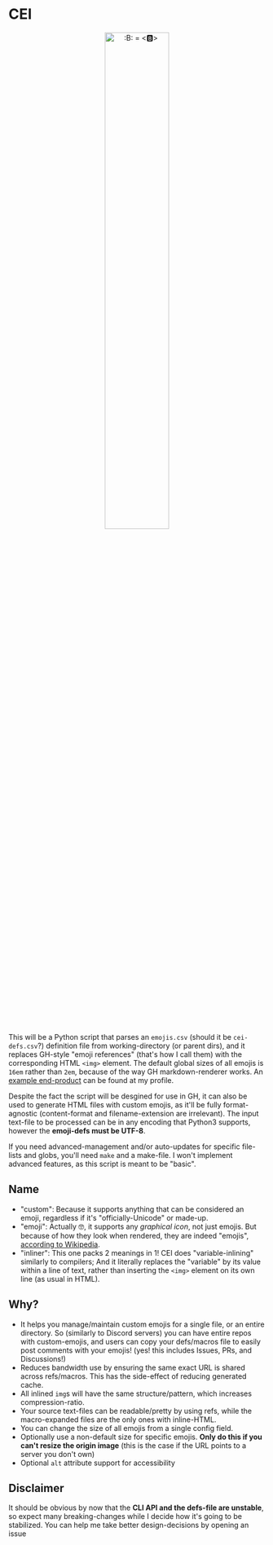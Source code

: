 # CEI
<div align=center>
  <img
    alt=":B: = <🅱️>"
    src=icon.svg
    width=50% height=50%
  >
</div>

This will be a Python script that parses an `emojis.csv` (should it be `cei-defs.csv`?) definition file from working-directory (or parent dirs), and it replaces GH-style "emoji references" (that's how I call them) with the corresponding HTML `<img>` element. The default global sizes of all emojis is `16em` rather than `2em`, because of the way GH markdown-renderer works. An [example end-product](https://github.com/Rudxain/Rudxain/blob/main/README.md#langs) can be found at my profile.

Despite the fact the script will be desgined for use in GH, it can also be used to generate HTML files with custom emojis, as it'll be fully format-agnostic (content-format and filename-extension are irrelevant). The input text-file to be processed can be in any encoding that Python3 supports, however the **emoji-defs must be UTF-8**.

If you need advanced-management and/or auto-updates for specific file-lists and globs, you'll need `make` and a make-file. I won't implement advanced features, as this script is meant to be "basic".

## Name
- "custom": Because it supports anything that can be considered an emoji, regardless if it's "officially-Unicode" or made-up.
- "emoji": Actually 🤓, it supports any *graphical icon*, not just emojis. But because of how they look when rendered, they are indeed "emojis", [according to Wikipedia](https://en.wikipedia.org/wiki/Emoji).
- "inliner": This one packs 2 meanings in 1! CEI does "variable-inlining" similarly to compilers; And it literally replaces the "variable" by its value within a line of text, rather than inserting the `<img>` element on its own line (as usual in HTML).

## Why?
- It helps you manage/maintain custom emojis for a single file, or an entire directory. So (similarly to Discord servers) you can have entire repos with custom-emojis, and users can copy your defs/macros file to easily post comments with your emojis! (yes! this includes Issues, PRs, and Discussions!)
- Reduces bandwidth use by ensuring the same exact URL is shared across refs/macros. This has the side-effect of reducing generated cache.
- All inlined `img`s will have the same structure/pattern, which increases compression-ratio.
- Your source text-files can be readable/pretty by using refs, while the macro-expanded files are the only ones with inline-HTML.
- You can change the size of all emojis from a single config field.
- Optionally use a non-default size for specific emojis. **Only do this if you can't resize the origin image** (this is the case if the URL points to a server you don't own)
- Optional `alt` attribute support for accessibility

## Disclaimer
It should be obvious by now that the **CLI API and the defs-file are unstable**, so expect many breaking-changes while I decide how it's going to be stabilized. You can help me take better design-decisions by opening an issue
